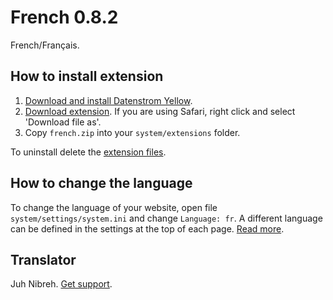 French 0.8.2
=============
French/Français.

## How to install extension

1. [Download and install Datenstrom Yellow](https://github.com/datenstrom/yellow/).
2. [Download extension](https://github.com/datenstrom/yellow-extensions/raw/master/zip/french.zip). If you are using Safari, right click and select 'Download file as'.
3. Copy `french.zip` into your `system/extensions` folder.

To uninstall delete the [extension files](update.ini).

## How to change the language

To change the language of your website, open file `system/settings/system.ini` and change `Language: fr`. A different language can be defined in the settings at the top of each page. [Read more](https://developers.datenstrom.se/help/adjusting-system#system-settings).

## Translator

Juh Nibreh. [Get support](https://developers.datenstrom.se/help/support).